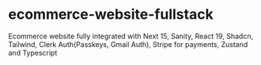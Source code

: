 # ecommerce-website-fullstack
Ecommerce website fully integrated with Next 15, Sanity, React 19, Shadcn, Tailwind, Clerk Auth(Passkeys, Gmail Auth), Stripe for payments, Zustand and Typescript
